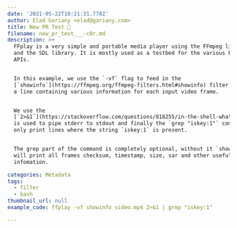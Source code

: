 ```yaml
---
date: '2021-05-22T10:21:31.778Z'
author: Elad Gariany <elad@gariany.com>
title: New PR Test 🌱
filename: new_pr_test___-c0r.md
description: >+
  FFplay is a very simple and portable media player using the FFmpeg libraries
  and the SDL library. It is mostly used as a testbed for the various FFmpeg
  APIs.


  In this example, we use the `-vf` flag to feed in the
  [`showinfo`](https://ffmpeg.org/ffmpeg-filters.html#showinfo) filter to print
  a line containing various information for each input video frame.


  We use the
  [`2>&1`](https://stackoverflow.com/questions/818255/in-the-shell-what-does-21-mean)
  is used to pipe stderr to stdout and finally the `grep "iskey:1"` command will
  only print lines where the string `iskey:1` is present.


  The grep part of the command is completely optional, without it `showinfo`
  will print all frames checksum, timestamp, size, sar and other useful
  infomation.

categories: Metadata
tags:
  - filter
  - bash
thumbnail_url: null
example_code: ffplay -vf showinfo video.mp4 2>&1 | grep "iskey:1"

---
```

